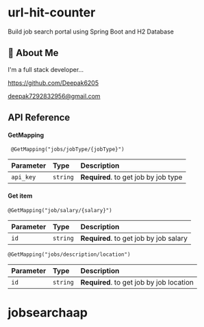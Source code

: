 
#  url-hit-counter

Build job search portal using Spring Boot and H2 Database




 


## 🚀 About Me
I'm a full stack developer...

https://github.com/Deepak6205

deepak7292832956@gmail.com
## API Reference

#### GetMapping

```http
 @GetMapping("jobs/jobType/{jobType}")
```

| Parameter | Type     | Description                |
| :-------- | :------- | :------------------------- |
| `api_key` | `string` | **Required**. to get job by job type |

#### Get item 

```http
@GetMapping("job/salary/{salary}")
```

| Parameter | Type     | Description                       |
| :-------- | :------- | :-------------------------------- |
| `id`      | `string` | **Required**. to get job by job salary  |

```http
@GetMapping("jobs/description/location")
```

| Parameter | Type     | Description                       |
| :-------- | :------- | :-------------------------------- |
| `id`      | `string` | **Required**. to get job by job location  |

# jobsearchaap
